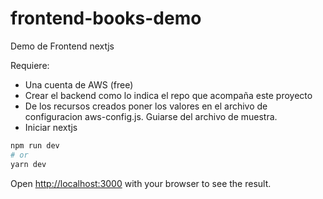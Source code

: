 # frontend-books-demo

Demo de Frontend nextjs

Requiere:
* Una cuenta de AWS (free)
* Crear el backend como lo indica el repo que acompaña este proyecto
* De los recursos creados poner los valores en el archivo de configuracion aws-config.js. Guiarse del archivo de muestra.
* Iniciar nextjs

```bash
npm run dev
# or
yarn dev
```
Open [http://localhost:3000](http://localhost:3000) with your browser to see the result.

